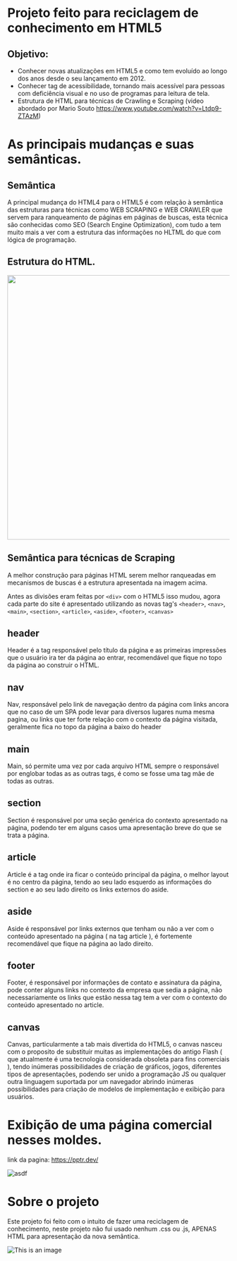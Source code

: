 # Projeto feito para reciclagem de conhecimento em HTML5
## Objetivo:
- Conhecer novas atualizações em HTML5 e como tem evoluído ao longo dos anos desde o seu lançamento em 2012.
- Conhecer tag de acessibilidade, tornando mais acessível para pessoas com deficiência visual e no uso de programas para leitura de tela.
- Estrutura de HTML para técnicas de Crawling e Scraping (video abordado por Mario Souto https://www.youtube.com/watch?v=Ltdp9-ZTAzM)

# As principais mudanças e suas semânticas.
## Semântica

A principal mudança do HTML4 para o HTML5 é com relação à semântica das estruturas para técnicas como WEB SCRAPING e WEB CRAWLER que servem para ranqueamento de páginas em páginas de buscas, esta técnica são conhecidas como SEO (Search Engine Optimization), com tudo a tem muito mais a ver com a estrutura das informações no HLTML do que com lógica de programação.

## Estrutura do HTML.

 <img src="https://user-images.githubusercontent.com/6175226/210110149-7ecbb65b-6242-409a-807b-ed16acf91a9c.jpg" width="600">

## Semântica para técnicas de Scraping

A melhor construção para páginas HTML serem melhor ranqueadas em mecanismos de buscas é a estrutura apresentada na imagem acima.

Antes as divisões eram feitas por ```<div>``` com o HTML5 isso mudou, agora cada parte do site é apresentado utilizando as novas tag's ```<header>```, ```<nav>```, ```<main>```, ```<section>```, ```<article>```, ```<aside>```, ```<footer>```, ```<canvas>```

## header

Header é a tag responsável pelo título da página e as primeiras impressões que o usuário ira ter da página ao entrar, recomendável que fique no topo da página ao construir o HTML.

## nav

Nav, responsável pelo link de navegação dentro da página com links ancora que no caso de um SPA pode levar para diversos lugares numa mesma pagina, ou links que ter forte relação com o contexto da página visitada, geralmente fica no topo da página a baixo do header

## main

Main, só permite uma vez por cada arquivo HTML sempre o responsável por englobar todas as as outras tags, é como se fosse uma tag mãe de todas as outras.

## section

Section é responsável por uma seção genérica do contexto apresentado na página, podendo ter em alguns casos uma apresentação breve do que se trata a página.

## article

Article é a tag onde ira ficar o conteúdo principal da página, o melhor layout é no centro da página, tendo ao seu lado esquerdo as informações do section e ao seu lado direito os links externos do aside.

## aside

Aside é responsável por links externos que tenham ou não a ver com o conteúdo apresentado na página ( na tag article ), é fortemente recomendável que fique na página ao lado direito.

## footer

Footer, é responsável por informações de contato e assinatura da página, pode conter alguns links no contexto da empresa que sedia a página, não necessariamente os links que estão nessa tag tem a ver com o contexto do conteúdo apresentado no article.

## canvas

Canvas, particularmente a tab mais divertida do HTML5, o canvas nasceu com o proposito de substituir muitas as implementações do antigo Flash ( que atualmente é uma tecnologia considerada obsoleta para fins comerciais ), tendo inúmeras possibilidades de criação de gráficos, jogos, diferentes tipos de apresentações, podendo ser unido a programação JS ou qualquer outra linguagem suportada por um navegador abrindo inúmeras possibilidades para criação de modelos de implementação e exibição para usuários.


# Exibição de uma página comercial nesses moldes.

link da pagina: https://pptr.dev/

![asdf](https://user-images.githubusercontent.com/6175226/210113744-b5c86ba2-6755-43b3-a26c-2ddbaa24ad88.png)

# Sobre o projeto
Este projeto foi feito com o intuito de fazer uma reciclagem de conhecimento, neste projeto não fui usado nenhum .css ou .js, APENAS HTML para apresentação da nova semântica.

![This is an image](https://myoctocat.com/assets/images/base-octocat.svg)
